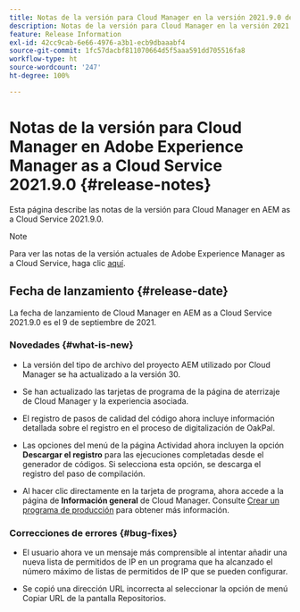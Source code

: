 ```yaml
---
title: Notas de la versión para Cloud Manager en la versión 2021.9.0 de AEM as a Cloud Service
description: Notas de la versión para Cloud Manager en la versión 2021.9.0 de AEM as a Cloud Service
feature: Release Information
exl-id: 42cc9cab-6e66-4976-a3b1-ecb9dbaaabf4
source-git-commit: 1fc57dacbf811070664d5f5aaa591dd705516fa8
workflow-type: ht
source-wordcount: '247'
ht-degree: 100%

---
```


# Notas de la versión para Cloud Manager en Adobe Experience Manager as a Cloud Service 2021.9.0 {#release-notes}

Esta página describe las notas de la versión para Cloud Manager en AEM as a Cloud Service 2021.9.0.

>[!NOTE]
>Para ver las notas de la versión actuales de Adobe Experience Manager as a Cloud Service, haga clic [aquí](https://experienceleague.adobe.com/docs/experience-manager-cloud-service/content/release-notes/release-notes/release-notes-current.html?lang=es).

## Fecha de lanzamiento {#release-date}

La fecha de lanzamiento de Cloud Manager en AEM as a Cloud Service 2021.9.0 es el 9 de septiembre de 2021.

### Novedades {#what-is-new}

* La versión del tipo de archivo del proyecto AEM utilizado por Cloud Manager se ha actualizado a la versión 30.

* Se han actualizado las tarjetas de programa de la página de aterrizaje de Cloud Manager y la experiencia asociada.

* El registro de pasos de calidad del código ahora incluye información detallada sobre el registro en el proceso de digitalización de OakPal.

* Las opciones del menú de la página Actividad ahora incluyen la opción **Descargar el registro** para las ejecuciones completadas desde el generador de códigos. Si selecciona esta opción, se descarga el registro del paso de compilación.

* Al hacer clic directamente en la tarjeta de programa, ahora accede a la página de **Información general** de Cloud Manager. Consulte [Crear un programa de producción](https://experienceleague.adobe.com/docs/experience-manager-cloud-service/content/implementing/using-cloud-manager/programs/creating-production-programs.html?lang=es) para obtener más información.

### Correcciones de errores {#bug-fixes}

* El usuario ahora ve un mensaje más comprensible al intentar añadir una nueva lista de permitidos de IP en un programa que ha alcanzado el número máximo de listas de permitidos de IP que se pueden configurar.

* Se copió una dirección URL incorrecta al seleccionar la opción de menú Copiar URL de la pantalla Repositorios.

